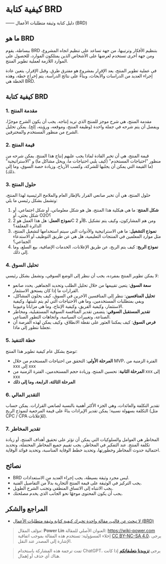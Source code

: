 # كيفية كتابة BRD

—— دليل كتابة وثيقة متطلبات الأعمال (BRD)

## ما هو BRD

ببساطة، يقوم BRD بتنظيم الأفكار وترتيبها، من جهة تساعد على تنظيم اتجاه المشروع، ومن جهة أخرى تستخدم لعرضها على الأشخاص الذين يمتلكون الموارد، للحصول على الموارد اللازمة لعملية تطوير المنتج.

في عملية تطوير المنتج، يعد الإقرار بمشروع هو مفترق طرق. وقبل الإقرار، يتعين عادة إجراء العديد من الدراسات والأبحاث، وبناءً على نتائج الدراسة، يتم إخراج خطة، وهذه الخطة هي BRD.

## كيفية كتابة BRD

### 1. مقدمة المنتج

مقدمة المنتج، هي شرح موجز للمنتج الذي تريد إنتاجه. يجب أن يكون الشرح موجزًا، ويفضل أن يتم شرحه في جملة واحدة (وظيفة المنتج، وموقعه، ورؤيته، إلخ). يمكن تحليل الشرح من منظور المستخدم والمحترفين.

### 2. قيمة المنتج

قيمة المنتج، هي أن تخبر القادة لماذا يجب عليهم إنتاج هذا المنتج. يمكن شرحه من منظور "احتياجات المستخدم" (كيف يلبي احتياجات ما، ويحل مشاكل ما) و "الاستراتيجية" (ما القيمة التي يمكن أن يجلبها للشركة، وكسب الأرباح، وزيادة حصة السوق، وما إلى ذلك).

### 3. حلول المنتج

حلول المنتج، هي أن تخبر صانعي القرار بالإطار العام والملامح الرئيسية لهذا المنتج، وتشمل بشكل رئيسي ما يلي:

1. **شكل المنتج**: ما هي هيكلية هذا المنتج، هل هو شكل معلوماتي، أو شكل اجتماعي، أو شكل بحثي، أو O2O؟
2. **نموذج العمل**: هل هذا العمل هو 2C أو 2B، ومن هم المشاركون، وكيف يتم تشكيل الدائرة المغلقة؟
3. **نموذج التشغيل**: ما هي الاستراتيجية والأدوات التي سيتم استخدامها لتشغيل المنتج، مثل موارد المعلمين في المنتجات التعليمية، هل هي عن طريق التوظيف أو الاستدعاء الجماعي؟
4. **نموذج الربح**: كيف يتم الربح، عن طريق الإعلانات، الخدمات الإضافية، بيع السلع، وما إلى ذلك.

### 4. تحليل السوق

لا يمكن تطوير المنتج بمفرده، يجب أن ننظر إلى الوضع السوقي، وتشمل بشكل رئيسي:

- **سعة السوق**: يتعين تقييمها من خلال تحليل الطلب وتحديد الجماهير. يحدد صانعو القرارات ما إذا كان يستحق الاستثمار.
- **تحليل المنافسين**: ننظر إلى المنافسين الآخرين في السوق، كيف يحلون المشاكل، ويفي بمتطلبات المستخدمين، وما هي الاحتياجات التي لم يتم تلبيتها، وكيفية الاستثمار، وكيفية الفريق، وكيفية الإنتاج، وما هي مزايانا وعيوبنا.
- **تقدير المستقبل السوقي**: يتضمن تقدير المنافسة السوقية المستقبلية، ومخاطر الصناعة، وتغييرات السياسة، واتجاهات التطور الصناعي.
- **فرص السوق**: كيف يمكننا العثور على نقطة الانطلاق، وكيف يمكن لهذه الفرصة أن تجعلنا نتطور إلى ماذا.

### 5. خطة التنفيذ

توضح بشكل عام كيفية تطوير هذا المنتج:

- **المرحلة الأولى**: التحقق من احتياجات المستخدم من خلال MVP، الفترة الزمنية من xxx إلى xxx
- **المرحلة الثانية**: تحسين المنتج، وزيادة حجم المستخدمين، الفترة الزمنية من xxx إلى xxx
- **المرحلة الثالثة، الرابعة، وما إلى ذلك**

### 6. التقدير المالي

تقدير التكلفة والعائدات، وهي الجزء الأكثر أهمية بالنسبة لصانعي القرارات. يمكن حساب التكلفة بسهولة نسبية؛ يمكن تقدير الإيرادات بناءً على قيمة المرجعية لنموذج الربح (مثل CPC / CPA للإعلانات).

### 7. تقدير المخاطر

المخاطر هي العوامل والسلوكيات التي يمكن أن تؤثر على تحقيق أهداف المنتج، أو زيادة تكلفة المنتج. عند التفكير في المخاطر، يجب تقييم جميع المخاطر المحتملة، وتحديد احتمالية حدوث المخاطر وخطورتها، وتحديد خطط الوقاية المناسبة، وتحديد فوائد الوقاية.

## نصائح

- BRD ليس مجرد وثيقة بسيطة، يجب إجراء العديد من الاستعدادات.
- يجب التركيز في الوثيقة على قيمة المنتج التجارية بدلاً من التفاصيل الفنية.
- يجب الانتباه إلى الاتساق المنطقي وتجنب الشرح الطويل.
- يجب أن يكون المحتوى موجهًا نحو الجانب الذي يخدم مصلحتك.

## المراجع والشكر

- [لا تبحث عن قالب، مقالة واحدة تخبرك كيفية كتابة وثيقة متطلبات الأعمال (BRD)](http://www.woshipm.com/pmd/645578.html)

> مؤلف المقال: **Power Lin**
> العنوان الأصلي للمقالة: <https://wiki-power.com>
> إخلاء المسؤولية: تستخدم هذه المقالة بموجب اتفاقية [CC BY-NC-SA 4.0](https://creativecommons.org/licenses/by/4.0/deed.zh)، يرجى الإشارة إلى المصدر عند النقل.

> تمت ترجمة هذه المشاركة باستخدام ChatGPT، يرجى [**تزويدنا بتعليقاتكم**](https://github.com/linyuxuanlin/Wiki_MkDocs/issues/new) إذا كانت هناك أي حذف أو إهمال.